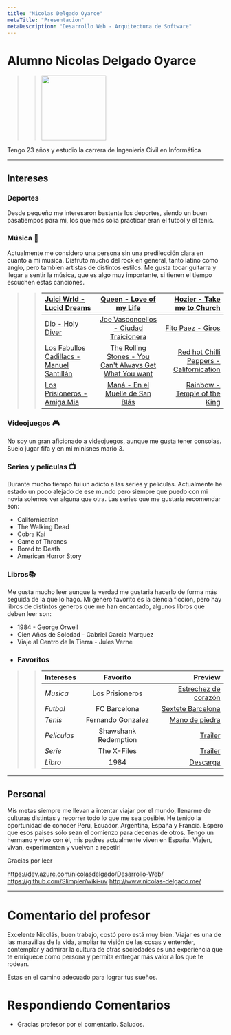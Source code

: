 ```yaml
---
title: "Nicolas Delgado Oyarce"
metaTitle: "Presentacion"
metaDescription: "Desarrollo Web - Arquitectura de Software"
---
```

# Alumno Nicolas Delgado Oyarce

>> <img src="https://scontent.fscl15-1.fna.fbcdn.net/v/t1.0-9/103836160_3571339666228397_2712104757136323281_n.jpg?_nc_cat=111&_nc_sid=09cbfe&_nc_ohc=-lBUj2sKEUUAX_cjKQB&_nc_ht=scontent.fscl15-1.fna&oh=174a936ac0c214bd751136bccd9be0a6&oe=5F8F2A9B" width="150" />


Tengo 23 años y estudio la carrera de Ingenieria Civil en Informática
___

## Intereses
### Deportes
Desde pequeño me interesaron bastente los deportes, siendo un buen pasatiempos para mi, los que más solia practicar eran el futbol y el tenis.

### Música 🎸
Actualmente me considero una persona sin una predilección clara en cuanto a mi musica. Disfruto mucho del rock en general, tanto latino como anglo, pero tambien artistas de distintos estilos. Me gusta tocar guitarra y llegar a sentir la música, que es algo muy importante, si tienen el tiempo escuchen estas canciones.

>>| [Juici Wrld - Lucid Dreams](https://www.youtube.com/watch?v=mzB1VGEGcSU) | [Queen - Love of my Life](https://www.youtube.com/watch?v=6IxAFIocxfk) | [Hozier - Take me to Church](https://www.youtube.com/watch?v=PVjiKRfKpPI&) |
>>| :----- | :----: | ------: |
>>| [Dio - Holy Diver](https://www.youtube.com/watch?v=EhGEGIBGLu8&) | [Joe Vasconcellos - Ciudad Traicionera](https://www.youtube.com/watch?v=wTDBSAe3BRM&)| [Fito Paez - Giros](https://www.youtube.com/watch?v=COLoaja5APg&) |
>>| [Los Fabullos Cadillacs - Manuel Santillán](https://www.youtube.com/watch?v=NhsUcmV32HY&) | [The Rolling Stones - You Can't Always Get What You want](https://www.youtube.com/watch?v=Ef9QnZVpVd8&) | [Red hot Chilli Peppers  - Californication](https://www.youtube.com/watch?v=YlUKcNNmywk&) |
>>| [Los Prisioneros - Amiga Mia](https://www.youtube.com/watch?v=G7i337jC8fk&) | [Maná - En el Muelle de San Blás](https://www.youtube.com/watch?v=teprNzF6J1I&) | [Rainbow - Temple of the King](https://www.youtube.com/watch?v=B7nKzCRL_oo&) |

### Videojuegos 🎮
No soy un gran aficionado a videojuegos, aunque me gusta tener consolas. Suelo jugar fifa y en mi minisnes mario 3. 

### Series y películas 📺
Durante mucho tiempo fui un adicto a las series y peliculas. Actualmente he estado un poco alejado de ese mundo pero siempre que puedo con mi novia solemos ver alguna que otra. Las series que me gustaría recomendar son:    
- Californication
- The Walking Dead
- Cobra Kai
- Game of Thrones
- Bored to Death
- American Horror Story

### Libros📚
Me gusta mucho leer aunque la verdad me gustaria hacerlo de forma más seguida de la que lo hago. Mi genero favorito es la ciencia ficción, pero hay libros de distintos generos que me han encantado, algunos libros que deben leer son:
- 1984 - George Orwell
- Cien Años de Soledad - Gabriel Garcia Marquez
- Viaje al Centro de la Tierra - Jules Verne

+ ### Favoritos 
>>| Intereses | Favorito | Preview |
>>| :----- | :----: | ------: |
>>| *Musica* | Los Prisioneros | [Estrechez de corazón](https://www.youtube.com/watch?v=YtKTyFNbE58&ab_channel=LosPrisioneros-Topic) |
>>| *Futbol*  | FC Barcelona | [Sextete Barcelona](https://www.youtube.com/watch?v=FHKw-piHZ_o&ab_channel=ForzaChampions) |
>>| *Tenis* | Fernando Gonzalez | [Mano de piedra](https://www.youtube.com/watch?v=bTiqTyXnJsA&ab_channel=ItsabTennis) |
>>| *Peliculas* | Shawshank Redemption | [Trailer](https://www.youtube.com/watch?v=6hB3S9bIaco&ab_channel=ryy79) |
>>| *Serie* | The X-Files | [Trailer](https://www.youtube.com/watch?v=b_D3ysY_QCA&ab_channel=TheKieranTriplett) |
>>| *Libro* | 1984 | [Descarga](https://www.philosophia.cl/biblioteca/orwell/1984.pdf) |

___

## Personal
Mis metas siempre me llevan a intentar viajar por el mundo, llenarme de culturas distintas y recorrer todo lo que me sea posible. He tenido la oportunidad de conocer Perú, Ecuador, Argentina, España y Francia. Espero que esos paises sólo sean el comienzo para decenas de otros.
Tengo un hermano y vivo con él, mis padres actualmente viven en España.
Viajen, vivan, experimenten y vuelvan a repetir!

Gracias por leer

https://dev.azure.com/nicolasdelgado/Desarrollo-Web/
https://github.com/Slimpler/wiki-uv
http://www.nicolas-delgado.me/
___


# Comentario del profesor

Excelente Nicolás, buen trabajo, costó pero está muy bien. Viajar es una de las maravillas de la vida, ampliar tu visión de las cosas y entender, contemplar y admirar la cultura de otras sociedades es una experiencia que te enriquece como persona y permita entregar más valor a los que te rodean. 

Estas en el camino adecuado para lograr tus sueños.

# Respondiendo Comentarios

- Gracias profesor por el comentario. Saludos.